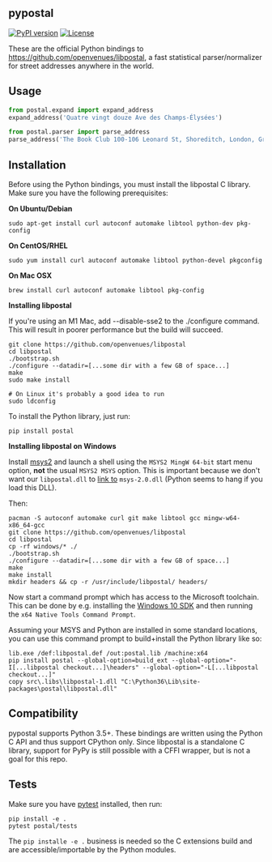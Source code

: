 pypostal
--------

[![PyPI version](https://img.shields.io/pypi/v/postal.svg)](https://pypi.python.org/pypi/postal) [![License](https://img.shields.io/github/license/openvenues/pypostal.svg)](https://github.com/openvenues/pypostal/blob/master/LICENSE)

These are the official Python bindings to https://github.com/openvenues/libpostal, a fast statistical parser/normalizer for street addresses anywhere in the world.

Usage
-----

```python
from postal.expand import expand_address
expand_address('Quatre vingt douze Ave des Champs-Élysées')

from postal.parser import parse_address
parse_address('The Book Club 100-106 Leonard St, Shoreditch, London, Greater London, EC2A 4RH, United Kingdom')
```

Installation
------------

Before using the Python bindings, you must install the libpostal C library. Make sure you have the following prerequisites:

**On Ubuntu/Debian**
```
sudo apt-get install curl autoconf automake libtool python-dev pkg-config
```
**On CentOS/RHEL**
```
sudo yum install curl autoconf automake libtool python-devel pkgconfig
```
**On Mac OSX**
```
brew install curl autoconf automake libtool pkg-config
```

**Installing libpostal**

If you're using an M1 Mac, add --disable-sse2 to the ./configure command. This will result in poorer performance but the build will succeed.

```
git clone https://github.com/openvenues/libpostal
cd libpostal
./bootstrap.sh
./configure --datadir=[...some dir with a few GB of space...]
make
sudo make install

# On Linux it's probably a good idea to run
sudo ldconfig
```

To install the Python library, just run:

```
pip install postal
```

**Installing libpostal on Windows**

Install [msys2](http://msys2.org) and launch a shell using the `MSYS2 MingW 64-bit` start menu option, **not** the usual `MSYS2 MSYS` option.
This is important because we don't want our `libpostal.dll` to [link to](https://www.davidegrayson.com/windev/msys2/) `msys-2.0.dll` (Python seems to hang if you load this DLL).

Then:
```
pacman -S autoconf automake curl git make libtool gcc mingw-w64-x86_64-gcc
git clone https://github.com/openvenues/libpostal
cd libpostal
cp -rf windows/* ./
./bootstrap.sh
./configure --datadir=[...some dir with a few GB of space...]
make
make install
mkdir headers && cp -r /usr/include/libpostal/ headers/
```

Now start a command prompt which has access to the Microsoft toolchain. This can be done by e.g. installing the [Windows 10 SDK](https://developer.microsoft.com/en-us/windows/downloads/windows-10-sdk) and then running the ``x64 Native Tools Command Prompt``.

Assuming your MSYS and Python are installed in some standard locations, you can use this command prompt to build+install the Python library like so:
```
lib.exe /def:libpostal.def /out:postal.lib /machine:x64
pip install postal --global-option=build_ext --global-option="-I[...libpostal checkout...]\headers" --global-option="-L[...libpostal checkout...]"
copy src\.libs\libpostal-1.dll "C:\Python36\Lib\site-packages\postal\libpostal.dll"
```

Compatibility
-------------

pypostal supports Python 3.5+. These bindings are written using the Python C API and thus support CPython only. Since libpostal is a standalone C library, support for PyPy is still possible with a CFFI wrapper, but is not a goal for this repo.

Tests
-----

Make sure you have [pytest](https://docs.pytest.org/en/stable/) installed, then run:

```
pip install -e .
pytest postal/tests
```

The ```pip installe -e .``` business is needed so the C extensions build and are accessible/importable by the Python modules.
